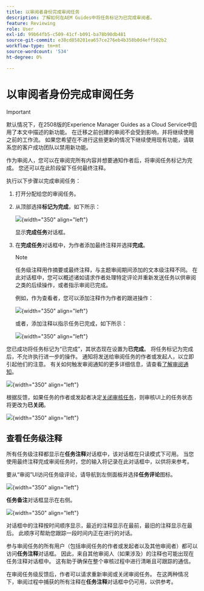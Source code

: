 ```yaml
---
title: 以审阅者身份完成审阅任务
description: 了解如何在AEM Guides中将任务标记为已完成审阅者。
feature: Reviewing
role: User
exl-id: 99b64fb5-c509-41cf-b091-ba78b90db481
source-git-commit: e38cd858201ea657ce276eb4b358b0d4eff502b2
workflow-type: tm+mt
source-wordcount: '534'
ht-degree: 0%

---
```


# 以审阅者身份完成审阅任务

>[!IMPORTANT]
>
> 默认情况下，在2508版的Experience Manager Guides as a Cloud Service中启用了本文中描述的新功能。 在迁移之前创建的审阅不会受到影响，并将继续使用之前的工作流。 如果您希望在不进行这些更新的情况下继续使用现有功能，请联系您的客户成功团队以禁用新功能。

作为审阅人，您可以在审阅完所有内容并想要通知作者后，将审阅任务标记为完成。 您还可以在此阶段留下任何最终注释。

执行以下步骤以完成审阅任务：

1. 打开分配给您的审阅任务。
2. 从顶部选择&#x200B;**标记为完成**，如下所示：

   ![](images/review-task-mark-as-done.png){width="350" align="left"}

   显示&#x200B;**完成任务**&#x200B;对话框。
3. 在&#x200B;**完成任务**&#x200B;对话框中，为作者添加最终注释并选择&#x200B;**完成**。

   >[!NOTE]
   >
   > 任务级注释用作摘要或最终注释，与主题审阅期间添加的文本级注释不同。 在此对话框中，您可以概述诸如请求作者处理特定评论并重新发送任务以供审阅之类的后续操作，或者指示审阅已完成。

   例如，作为查看者，您可以添加注释作为作者的跟进操作：

   ![](images/complete-task-dialog-followup.png){width="350" align="left"}

   或者，添加注释以指示任务已完成，如下所示：

   ![](images/complete-task-dialog.png){width="350" align="left"}


您已成功将任务标记为“已完成”，其状态现在设置为&#x200B;**已完成**。 将任务标记为完成后，不允许执行进一步的操作。 通知将发送给审阅任务的作者或发起人，以立即引起他们的注意。 有关如何触发审阅通知的更多详细信息，请查看[了解审阅通知](./review-understanding-review-notifications.md)。

![](images/task-completed-status.png){width="350" align="left"}

根据反馈，如果任务的作者或发起者决定[关闭审核任务](./review-close-review-task.md)，则审核UI上的任务状态将更改为&#x200B;**已关闭**。

![](images/review-status-closed-review-ui.png){width="350" align="left"}

## 查看任务级注释

所有任务级注释都显示在&#x200B;**任务注释**&#x200B;对话框中，该对话框在只读模式下可用。 当您使用最终注释完成审阅任务时，您的输入将记录在此对话框中，以供将来参考。

要从“审阅”UI访问任务级评论，请导航到左侧面板并选择&#x200B;**任务评论**&#x200B;图标。

![](images/task-comments-icon.png){width="350" align="left"}

**任务备注**&#x200B;对话框显示在右侧。

![](images/task-comments-reviewer.png){width="350" align="left"}

对话框中的注释按时间顺序显示，最近的注释显示在最前，最旧的注释显示在最后。 此顺序可帮助您跟踪一段时间内正在进行的对话。

参与审阅任务的所有用户（包括审阅任务的作者或发起者以及其他审阅者）都可以访问&#x200B;**任务注释**&#x200B;对话框。 因此，来自其他审阅人（如果涉及）的注释也可能出现在任务注释对话框中。 这有助于确保在整个审核过程中进行清晰且可跟踪的通信。

在审阅任务级反馈后，作者可以请求重新审阅或关闭审阅任务。 在这两种情况下，审阅过程中捕获的所有注释在&#x200B;**任务注释**&#x200B;对话框中仍可用，以供参考。
